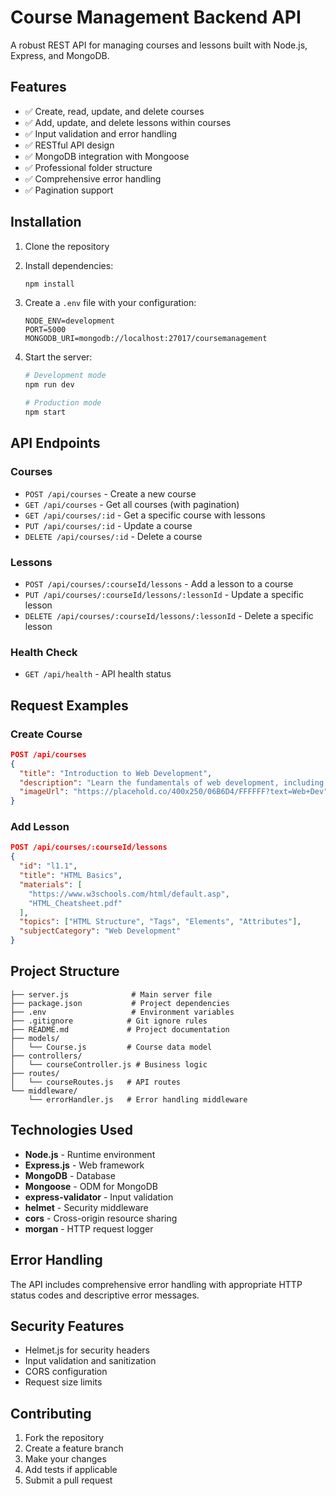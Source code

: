 # Course Management Backend API

A robust REST API for managing courses and lessons built with Node.js, Express, and MongoDB.

## Features

- ✅ Create, read, update, and delete courses
- ✅ Add, update, and delete lessons within courses
- ✅ Input validation and error handling
- ✅ RESTful API design
- ✅ MongoDB integration with Mongoose
- ✅ Professional folder structure
- ✅ Comprehensive error handling
- ✅ Pagination support

## Installation

1. Clone the repository
2. Install dependencies:

   ```bash
   npm install
   ```

3. Create a `.env` file with your configuration:

   ```
   NODE_ENV=development
   PORT=5000
   MONGODB_URI=mongodb://localhost:27017/coursemanagement
   ```

4. Start the server:

   ```bash
   # Development mode
   npm run dev

   # Production mode
   npm start
   ```

## API Endpoints

### Courses

- `POST /api/courses` - Create a new course
- `GET /api/courses` - Get all courses (with pagination)
- `GET /api/courses/:id` - Get a specific course with lessons
- `PUT /api/courses/:id` - Update a course
- `DELETE /api/courses/:id` - Delete a course

### Lessons

- `POST /api/courses/:courseId/lessons` - Add a lesson to a course
- `PUT /api/courses/:courseId/lessons/:lessonId` - Update a specific lesson
- `DELETE /api/courses/:courseId/lessons/:lessonId` - Delete a specific lesson

### Health Check

- `GET /api/health` - API health status

## Request Examples

### Create Course

```json
POST /api/courses
{
  "title": "Introduction to Web Development",
  "description": "Learn the fundamentals of web development, including HTML, CSS, and JavaScript.",
  "imageUrl": "https://placehold.co/400x250/06B6D4/FFFFFF?text=Web+Dev"
}
```

### Add Lesson

```json
POST /api/courses/:courseId/lessons
{
  "id": "l1.1",
  "title": "HTML Basics",
  "materials": [
    "https://www.w3schools.com/html/default.asp",
    "HTML_Cheatsheet.pdf"
  ],
  "topics": ["HTML Structure", "Tags", "Elements", "Attributes"],
  "subjectCategory": "Web Development"
}
```

## Project Structure

```
├── server.js              # Main server file
├── package.json           # Project dependencies
├── .env                   # Environment variables
├── .gitignore            # Git ignore rules
├── README.md             # Project documentation
├── models/
│   └── Course.js         # Course data model
├── controllers/
│   └── courseController.js # Business logic
├── routes/
│   └── courseRoutes.js   # API routes
└── middleware/
    └── errorHandler.js   # Error handling middleware
```

## Technologies Used

- **Node.js** - Runtime environment
- **Express.js** - Web framework
- **MongoDB** - Database
- **Mongoose** - ODM for MongoDB
- **express-validator** - Input validation
- **helmet** - Security middleware
- **cors** - Cross-origin resource sharing
- **morgan** - HTTP request logger

## Error Handling

The API includes comprehensive error handling with appropriate HTTP status codes and descriptive error messages.

## Security Features

- Helmet.js for security headers
- Input validation and sanitization
- CORS configuration
- Request size limits

## Contributing

1. Fork the repository
2. Create a feature branch
3. Make your changes
4. Add tests if applicable
5. Submit a pull request
